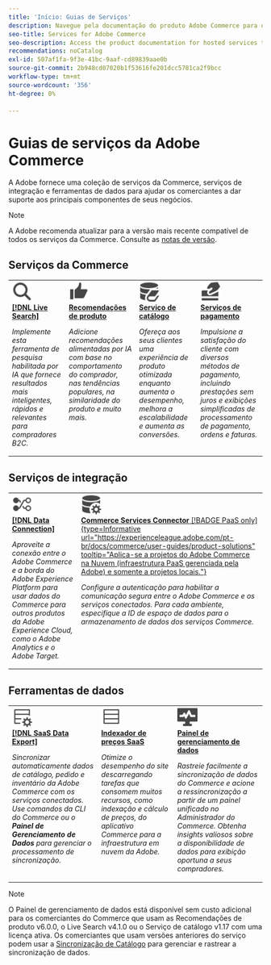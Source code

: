 ```yaml
---
title: 'Início: Guias de Serviços'
description: Navegue pela documentação do produto Adobe Commerce para obter os serviços SaaS da Commerce
seo-title: Services for Adobe Commerce
seo-description: Access the product documentation for hosted services that help Adobe Commerce merchants support key components of their business.
recommendations: noCatalog
exl-id: 507af1fa-9f3e-41bc-9aaf-cd89839aae0b
source-git-commit: 2b948cd07020b1f53616fe201dcc5781ca2f9bcc
workflow-type: tm+mt
source-wordcount: '356'
ht-degree: 0%

---
```


# Guias de serviços da Adobe Commerce

A Adobe fornece uma coleção de serviços da Commerce, serviços de integração e ferramentas de dados para ajudar os comerciantes a dar suporte aos principais componentes de seus negócios.

>[!NOTE]
>
>A Adobe recomenda atualizar para a versão mais recente compatível de todos os serviços da Commerce. Consulte as [notas de versão](release-notes-all.md).

## Serviços da Commerce

<table style="table-layout:fixed">
<tr style="border: 0;">
   <td valign="top">
      <a href="../live-search//overview.md">
      <img alt="Pesquisar" src="../assets/icons/Magnify.svg" width="40">
      </a>
      <div>
         <a href="../live-search//overview.md">
         <strong>[!DNL Live Search]</strong>
         </a>
      </div>
      <p>
         <em>Implemente esta ferramenta de pesquisa habilitada por IA que fornece resultados mais inteligentes, rápidos e relevantes para compradores B2C.</em>
      </p>
   </td>
   <td valign="top">
      <a href="../product-recommendations/overview.md">
      <img alt="ThumbsUp" src="../assets/icons/ThumbUp.svg" width="40">
      </a>
      <div>
         <a href="../product-recommendations/overview.md">
         <strong>Recomendações de produto</strong>
         </a>
      </div>
      <p>
         <em>Adicione recomendações alimentadas por IA com base no comportamento do comprador, nas tendências populares, na similaridade do produto e muito mais.</em>
      </p>
   </td>
   <td valign="top">
      <a href="../catalog-service/overview.md">
      <img alt="Dados do catálogo para serviços conectados" src="../assets/icons/DataBook.svg" width="40">
      </a>
      <div>
         <a href="../catalog-service/overview.md">
         <strong>Serviço de catálogo</strong>
         </a>
      </div>
      <p>
         <em>Ofereça aos seus clientes uma experiência de produto otimizada enquanto aumenta o desempenho, melhora a escalabilidade e aumenta as conversões.</em>
      </p>
   </td>
   <td valign="top">
      <a href="../payment-services/guide-overview.md">
      <img alt="Pagamentos com cartão de crédito" src="../assets/icons/CreditCard.svg" width="40">
      </a>
      <div>
         <a href="../payment-services/guide-overview.md">
         <strong>Serviços de pagamento</strong>
         </a>
      </div>
      <p>
         <em>Impulsione a satisfação do cliente com diversos métodos de pagamento, incluindo prestações sem juros e exibições simplificadas de processamento de pagamento, ordens e faturas.</em>
      </p>
   </td>
</tr>
</table>

## Serviços de integração

<table style="table-layout:fixed">
<tr style="border: 0;">
   <td valign="top">
      <a href="../data-connection/overview.md">
      <img alt="Transferir dados para a plataforma" src="../assets/icons/TransferToPlatform.svg" width="40">
      </a>
      <div>
         <a href="../data-connection/overview.md">
         <strong>[!DNL Data Connection]</strong>
         </a>
      </div>
      <p>
         <em>Aproveite a conexão entre o Adobe Commerce e a borda do Adobe Experience Platform para usar dados do Commerce para outros produtos da Adobe Experience Cloud, como o Adobe Analytics e o Adobe Target.</em>
      </p>
   </td>
   <td valign="top">
      <a href="../landing/saas.md">
      <img alt="ThumbsUp" src="../assets/icons/DataSetting.svg" width="40">
      </a>
      <div>
          <a href="../landing/saas.md">
         <strong>Commerce Services Connector</strong> [!BADGE PaaS only]{type=Informative url="https://experienceleague.adobe.com/pt-br/docs/commerce/user-guides/product-solutions" tooltip="Aplica-se a projetos do Adobe Commerce na Nuvem (infraestrutura PaaS gerenciada pela Adobe) e somente a projetos locais."}
         </a>
      </div>
      <p>
         <em>Configure a autenticação para habilitar a comunicação segura entre o Adobe Commerce e os serviços conectados. Para cada ambiente, especifique a ID de espaço de dados para o armazenamento de dados dos serviços Commerce.</em>
      </p>
   </td>
</tr>
</table>

## Ferramentas de dados

<table style="table-layout:fixed">
<tr style="border: 0;">
   <td valign="top">
       <a href="../data-export/overview.md">
      <img alt="Gerenciamento de feed de exportação de dados SaaS" src="../assets/icons/FeedManagement.svg" width="40">
      </a>
      <div>
         <a href="../data-export/overview.md">
         <strong>[!DNL SaaS Data Export]</strong>
         </a>
      </div>
      <p>
         <em>Sincronizar automaticamente dados de catálogo, pedido e inventário da Adobe Commerce com os serviços conectados. Use comandos da CLI do Commerce ou o <strong>Painel de Gerenciamento de Dados</strong> para gerenciar o processamento de sincronização.</em>
      </p>
   </td>
   <td valign="top">
      <a href="../price-index/price-indexing.md">
      <img alt="Feed de preços do produto" src="../assets/icons/Feed.svg" width="40">
      </a>
      <div>
          <a href="../price-index/price-indexing.md">
         <strong>Indexador de preços SaaS</strong>
         </a>
      </div>
      <p>
         <em>Otimize o desempenho do site descarregando tarefas que consomem muitos recursos, como indexação e cálculo de preços, do aplicativo Commerce para a infraestrutura em nuvem da Adobe.</em>
      </p>
   </td>
   <td valign="top">
      <a href="https://experienceleague.adobe.com/pt-br/docs/commerce-admin/systems/data-transfer/data-dashboard" target="_blank">
      <img alt="Monitorar sincronização de dados" src="../assets/icons/Monitoring.svg" width="40">
      </a>
      <div>
          <a href="https://experienceleague.adobe.com/pt-br/docs/commerce-admin/systems/data-transfer/data-dashboard" target="_blank">
         <strong>Painel de gerenciamento de dados</strong>
         </a>
      </div>
      <p>
         <em>Rastreie facilmente a sincronização de dados do Commerce e acione a ressincronização a partir de um painel unificado no Administrador do Commerce. Obtenha insights valiosos sobre a disponibilidade de dados para exibição oportuna a seus compradores.</em>
      </p>
   </td>
</table>

>[!NOTE]
>
>O Painel de gerenciamento de dados está disponível sem custo adicional para os comerciantes do Commerce que usam as Recomendações de produto v6.0.0, o Live Search v4.1.0 ou o Serviço de catálogo v1.17 com uma licença ativa. Os comerciantes que usam versões anteriores do serviço podem usar a [Sincronização de Catálogo](../landing/catalog-sync.md) para gerenciar e rastrear a sincronização de dados.
